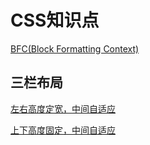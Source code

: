 # CSS知识点

[BFC\(Block Formatting Context\)](/css/bfcblock-formatting-context.md)

## 三栏布局

[左右高度定宽，中间自适应](/css/san-lan-bu-ju/zuo-you-ding-kuan-ff0c-zhong-jian-zi-shi-ying.md)

[上下高度固定，中间自适应](/css/san-lan-bu-ju/shang-xia-gao-du-gu-ding-ff0c-zhong-jian-zi-shi-ying.md)

